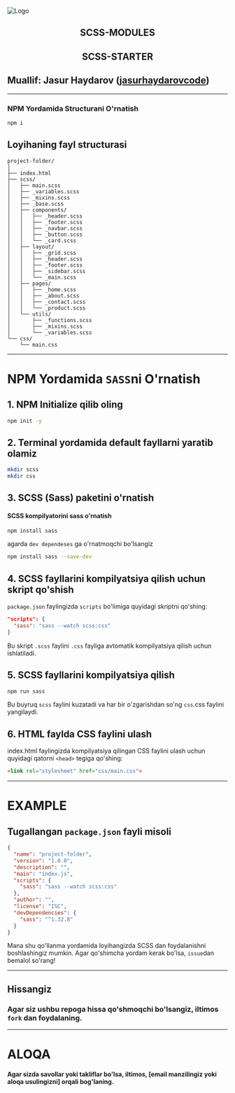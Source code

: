 ![Logo](https://candokendo.wordpress.com/wp-content/uploads/2020/08/sass.jpeg?w=792)



<div align="center">

## SCSS-MODULES
## SCSS-STARTER
</div>

## Muallif: Jasur Haydarov ([jasurhaydarovcode](https://github.com/jasurhaydarovcode))

---

### NPM Yordamida Structurani O'rnatish
```bash
npm i 
```

## Loyihaning fayl structurasi
```paintext
project-folder/
│
├── index.html
├── scss/
│   ├── main.scss
│   ├── _variables.scss
│   ├── _mixins.scss
│   ├── _base.scss
│   ├── components/
│   │   ├── _header.scss
│   │   ├── _footer.scss
│   │   ├── _navbar.scss
│   │   ├── _button.scss
│   │   └── _card.scss
│   ├── layout/
│   │   ├── _grid.scss
│   │   ├── _header.scss
│   │   ├── _footer.scss
│   │   ├── _sidebar.scss
│   │   └── _main.scss
│   ├── pages/
│   │   ├── _home.scss
│   │   ├── _about.scss
│   │   ├── _contact.scss
│   │   └── _product.scss
│   └── utils/
│       ├── _functions.scss
│       ├── _mixins.scss
│       └── _variables.scss
└── css/
    └── main.css
```

---

# NPM Yordamida `SASS`ni O'rnatish
## 1. NPM Initialize qilib oling
```bash
npm init -y
```
## 2. Terminal yordamida default fayllarni yaratib olamiz
```bash
mkdir scss
mkdir css
```

## 3. SCSS (Sass) paketini o'rnatish
#### SCSS kompilyatorini sass o'rnatish
```bash
npm install sass
```

agarda `dev dependeses` ga o'rnatmoqchi bo'lsangiz

```bash
npm install sass --save-dev
```


## 4. SCSS fayllarini kompilyatsiya qilish uchun skript qo'shish
`package.json` faylingizda `scripts` bo'limiga quyidagi skriptni qo'shing:

```json
"scripts": {
  "sass": "sass --watch scss:css"
}
```
Bu skript `.scss` faylini `.css` fayliga avtomatik kompilyatsiya qilish uchun ishlatiladi.

## 5. SCSS fayllarini kompilyatsiya qilish
```bash
npm run sass
```

Bu buyruq `scss` faylini kuzatadi va har bir o'zgarishdan so'ng `css`.css faylini yangilaydi.

## 6. HTML faylda CSS faylini ulash
index.html faylingizda kompilyatsiya qilingan CSS faylini ulash uchun quyidagi qatorni `<head>` tegiga qo'shing:
```html
<link rel="stylesheet" href="css/main.css">
```
---

# EXAMPLE 

## Tugallangan `package.json` fayli misoli

```json
{
  "name": "project-folder",
  "version": "1.0.0",
  "description": "",
  "main": "index.js",
  "scripts": {
    "sass": "sass --watch scss:css"
  },
  "author": "",
  "license": "ISC",
  "devDependencies": {
    "sass": "^1.32.8"
  }
}
```

Mana shu qo'llanma yordamida loyihangizda SCSS dan foydalanishni boshlashingiz mumkin. Agar qo'shimcha yordam kerak bo'lsa, `issue`dan bemalol so'rang!

---

## Hissangiz
### Agar siz ushbu repoga hissa qo'shmoqchi bo'lsangiz, iltimos `fork` dan foydalaning.

---

# ALOQA
#### Agar sizda savollar yoki takliflar bo'lsa, iltimos, [email manzilingiz yoki aloqa usulingizni] orqali bog'laning.